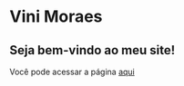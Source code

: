 # Vini Moraes

## Seja bem-vindo ao meu site!

Você pode acessar a página <a href='https://vinis-moraes.github.io'> aqui </a>
 
